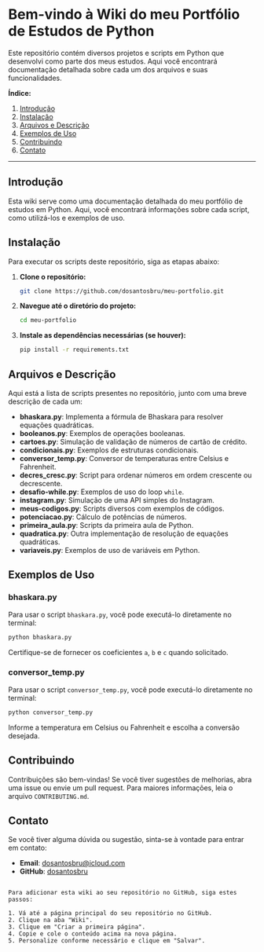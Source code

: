 
# Bem-vindo à Wiki do meu Portfólio de Estudos de Python

Este repositório contém diversos projetos e scripts em Python que desenvolvi como parte dos meus estudos. Aqui você encontrará documentação detalhada sobre cada um dos arquivos e suas funcionalidades.

**Índice:**

1. [Introdução](#introdução)
2. [Instalação](#instalação)
3. [Arquivos e Descrição](#arquivos-e-descrição)
4. [Exemplos de Uso](#exemplos-de-uso)
5. [Contribuindo](#contribuindo)
6. [Contato](#contato)

---

## Introdução

Esta wiki serve como uma documentação detalhada do meu portfólio de estudos em Python. Aqui, você encontrará informações sobre cada script, como utilizá-los e exemplos de uso.

## Instalação

Para executar os scripts deste repositório, siga as etapas abaixo:

1. **Clone o repositório:**

   ```bash
   git clone https://github.com/dosantosbru/meu-portfolio.git
   ```

2. **Navegue até o diretório do projeto:**

   ```bash
   cd meu-portfolio
   ```

3. **Instale as dependências necessárias (se houver):**

   ```bash
   pip install -r requirements.txt
   ```

## Arquivos e Descrição

Aqui está a lista de scripts presentes no repositório, junto com uma breve descrição de cada um:

- **bhaskara.py**: Implementa a fórmula de Bhaskara para resolver equações quadráticas.
- **booleanos.py**: Exemplos de operações booleanas.
- **cartoes.py**: Simulação de validação de números de cartão de crédito.
- **condicionais.py**: Exemplos de estruturas condicionais.
- **conversor_temp.py**: Conversor de temperaturas entre Celsius e Fahrenheit.
- **decres_cresc.py**: Script para ordenar números em ordem crescente ou decrescente.
- **desafio-while.py**: Exemplos de uso do loop `while`.
- **instagram.py**: Simulação de uma API simples do Instagram.
- **meus-codigos.py**: Scripts diversos com exemplos de códigos.
- **potenciacao.py**: Cálculo de potências de números.
- **primeira_aula.py**: Scripts da primeira aula de Python.
- **quadratica.py**: Outra implementação de resolução de equações quadráticas.
- **variaveis.py**: Exemplos de uso de variáveis em Python.

## Exemplos de Uso

### bhaskara.py

Para usar o script `bhaskara.py`, você pode executá-lo diretamente no terminal:

```bash
python bhaskara.py
```

Certifique-se de fornecer os coeficientes `a`, `b` e `c` quando solicitado.

### conversor_temp.py

Para usar o script `conversor_temp.py`, você pode executá-lo diretamente no terminal:

```bash
python conversor_temp.py
```

Informe a temperatura em Celsius ou Fahrenheit e escolha a conversão desejada.

## Contribuindo

Contribuições são bem-vindas! Se você tiver sugestões de melhorias, abra uma issue ou envie um pull request. Para maiores informações, leia o arquivo `CONTRIBUTING.md`.

## Contato

Se você tiver alguma dúvida ou sugestão, sinta-se à vontade para entrar em contato:

- **Email**: <dosantosbru@icloud.com>
- **GitHub**: [dosantosbru](https://github.com/dosantosbru)

```

Para adicionar esta wiki ao seu repositório no GitHub, siga estes passos:

1. Vá até a página principal do seu repositório no GitHub.
2. Clique na aba "Wiki".
3. Clique em "Criar a primeira página".
4. Copie e cole o conteúdo acima na nova página.
5. Personalize conforme necessário e clique em "Salvar".
